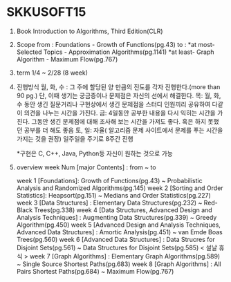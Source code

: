 # SKKUSOFT15
1. Book
    Introduction to Algorithms, Third Edition(CLR)
2. Scope
    from : Foundations - Growth of Functions(pg.43)
    to : *at most- Selected Topics - Approximation Algorithms(pg.1141)
		 *at least- Graph Algorithm - Maximum Flow(pg.767)
3. term
    1/4 ~ 2/28 (8 week)
4. 진행방식
    월, 화, 수 : 그 주에 할당된 양 만큼의 진도를 각자 진행한다.(more than 90 pg.)
    단, 이때 생기는 궁금증이나 문제점은 자신의 선에서 해결한다. 
    목: 월, 화, 수 동안 생긴 질문거리나 구현상에서 생긴 문제점을 스터디 인원끼리 공유하여 다같이 의견을 나누는 시간을 가진다.
    금: 4일동안 공부한 내용을 다시 익히는 시간을 가진다.
    그동안 생긴 문제점에 대해 조사해 보는 시간을 가져도 좋다. 혹은 하지 못했던 공부를 더 해도 좋음
    토, 일: 자율( 알고리즘 문제 사이트에서 문제를 푸는 시간을 가지는 것을 권장)
    일주일을 주기로 8주간 진행
    
    *구현은 C, C++, Java, Python등 자신이 원하는 것으로 가능
5. overview
    week Num [major Contents] : from ~ to
    
    week 1 [Foundations]: Growth of Functions(pg.43) ~  Probabilistic Analysis and Randomized Algorithms(pg.145)
    week 2 [Sorting and Order Statistics]: Heapsort(pg.151) ~ Medians and Order Statistics(pg.227)
    week 3 [Data Structures] : Elementary Data Structures(pg.232) ~ Red-Black Trees(pg.338)
    week 4 [Data Structures, Advanced Design and Analysis Techniques] : Augmenting Data Structures(pg.339) ~ Greedy Algorithm(pg.450)
    week 5 [Advanced Design and Analysis Techniques, Advanced Data Structures] : Amortic Analysis(pg.451) ~ van Emde Boas Trees(pg.560)
    week 6 [Advanced Data Structures] : Data Strucres for Disjoint Sets(pg.561) ~ Data Structures for Disjoint Sets(pg.585) < 설날 휴식 >
    week 7 [Graph Algorithms] : Elementary Graph Algorithms(pg.589) ~ Single Source Shortest Paths(pg.683)
    week 8 [Graph Algorithms] : All Pairs Shortest Paths(pg.684) ~ Maximum Flow(pg.767)
